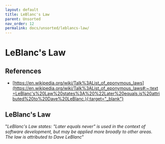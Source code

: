 ```yaml
---
layout: default
title: LeBlanc's Law
parent: Unsorted
nav_order: 12
permalink: docs/unsorted/leblancs-law/
---
```


# LeBlanc's Law

## References

- [https://en.wikipedia.org/wiki/Talk%3AList_of_eponymous_laws](https://en.wikipedia.org/wiki/Talk%3AList_of_eponymous_laws#:~:text=LeBlanc's%20Law%20states%3A%20%22Later%20equals,is%20attributed%20to%20Dave%20LeBlanc.){:target="_blank"}

## LeBlanc's Law

"_LeBlanc's Law states: "Later equals never" is used in the context of software development, but may be applied more
broadly to other areas. The law is attributed to Dave LeBlanc_"
